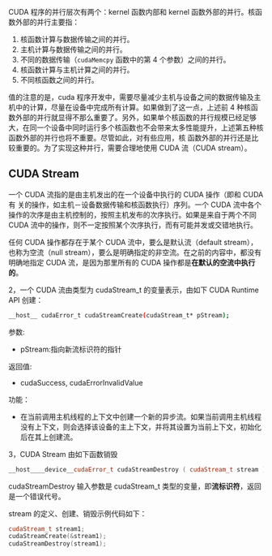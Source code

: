 CUDA 程序的并行层次有两个：kernel 函数内部和 kernel 函数外部的并行。核函数外部的并行主要指：
1. 核函数计算与数据传输之间的并行。
2. 主机计算与数据传输之间的并行。
3. 不同的数据传输（`cudaMemcpy` 函数中的第 4 个参数）之间的并行。
4. 核函数计算与主机计算之间的并行。
5. 不同核函数之间的并行。

值的注意的是，cuda 程序开发中，需要尽量减少主机与设备之间的数据传输及主机中的计算，尽量在设备中完成所有计算。如果做到了这一点，上述前 4 种核函数外部的并行就显得不那么重要了。另外，如果单个核函数的并行规模已经足够大，在同一个设备中同时运行多个核函数也不会带来太多性能提升，上述第五种核函数外部的并行也将不重要。尽管如此，对有些应用，核
函数外部的并行还是比较重要的。为了实现这种并行，需要合理地使用 CUDA 流（CUDA stream）。

## CUDA Stream

一个 CUDA 流指的是由主机发出的在一个设备中执行的 CUDA 操作（即和 CUDA 有
关的操作，如主机－设备数据传输和核函数执行）序列。一个 CUDA 流中各个操作的次序是由主机控制的，按照主机发布的次序执行。如果是来自于两个不同 CUDA 流中的操作，则不一定按照某个次序执行，而有可能并发或交错地执行。

任何 CUDA 操作都存在于某个 CUDA 流中，要么是默认流（default stream），也称为空流（null stream），要么是明确指定的非空流。在之前的内容中，都没有明确地指定 CUDA 流，是因为那里所有的 CUDA 操作都是**在默认的空流中执行的**。

2，一个 CUDA 流由类型为 cudaStream_t 的变量表示，由如下 CUDA Runtime API 创建：
```bash
__host__ ​cudaError_t cudaStreamCreate(cudaStream_t* pStream);
```
参数:
   - pStream:指向新流标识符的指针

返回值:
   - cudaSuccess, cudaErrorInvalidValue

功能：
   - 在当前调用主机线程的上下文中创建一个新的异步流。如果当前调用主机线程没有上下文，则会选择该设备的主上下文，并将其设置为当前上下文，初始化后在其上创建流。

3，CUDA Stream 由如下函数销毁

```cpp
__host__​__device__​cudaError_t cudaStreamDestroy ( cudaStream_t stream )
```

cudaStreamDestroy 输入参数是 cudaStream_t 类型的变量，即**流标识符**，返回是一个错误代号。

stream 的定义、创建、销毁示例代码如下：

```cpp
cudaStream_t stream1;
cudaStreamCreate(&stream1);
cudaStreamDestroy(stream1);
```